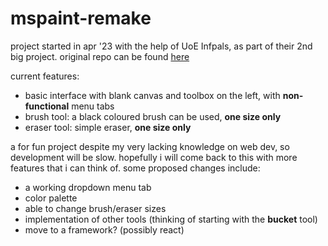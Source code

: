 ﻿# mspaint-remake
project started in apr '23 with the help of UoE Infpals, as part of their 2nd big project. original repo can be found [here](https://github.com/infpals/ip2023-big-project-2)

current features:
- basic interface with blank canvas and toolbox on the left, with **non-functional** menu tabs
- brush tool: a black coloured brush can be used, **one size only**
- eraser tool: simple eraser, **one size only**

a for fun project despite my very lacking knowledge on web dev, so development will be slow. hopefully i will come back to this with more features that i can think of. some proposed changes include:
- a working dropdown menu tab
- color palette
- able to change brush/eraser sizes
- implementation of other tools (thinking of starting with the **bucket** tool)
- move to a framework? (possibly react)
